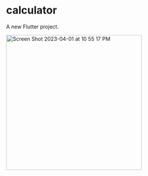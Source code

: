 # calculator

A new Flutter project.

<img width="366" alt="Screen Shot 2023-04-01 at 10 55 17 PM" src="https://user-images.githubusercontent.com/72058376/229296873-24b48892-e8c8-4d39-a028-2b78d28580ca.png">

